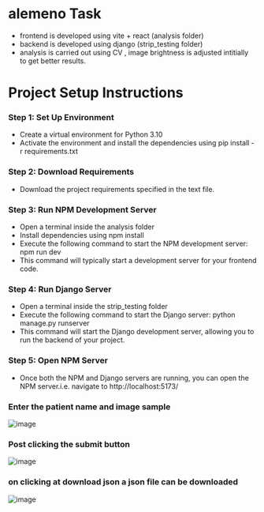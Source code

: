 # alemeno Task

- frontend is developed using vite + react (analysis folder)
- backend is developed using django (strip_testing folder)
- analysis is carried out using CV , image brightness is adjusted intitially to get better results.
# Project Setup Instructions

### Step 1: Set Up Environment
- Create a virtual environment for Python 3.10
- Activate the environment and install the dependencies using pip install -r requirements.txt

### Step 2: Download Requirements
- Download the project requirements specified in the text file.

### Step 3: Run NPM Development Server
- Open a terminal inside the analysis folder
- Install dependencies using npm install
- Execute the following command to start the NPM development server: npm run dev
- This command will typically start a development server for your frontend code.

### Step 4: Run Django Server
- Open a terminal inside the strip_testing folder
- Execute the following command to start the Django server: python manage.py runserver
- This command will start the Django development server, allowing you to run the backend of your project.

### Step 5: Open NPM Server
- Once both the NPM and Django servers are running, you can open the NPM server.i.e. navigate to http://localhost:5173/
  


### Enter the patient name and image sample
![image](https://github.com/Medhashah03/alemenco/assets/113727563/f74ea51b-47d0-435a-9da5-c28e0707d124)

### Post clicking the submit button
![image](https://github.com/Medhashah03/alemenco/assets/113727563/c4ec65e5-f4a9-4e42-a787-6b5f0fe3d730)

### on clicking at download json a json file can be downloaded
![image](https://github.com/Medhashah03/alemeno/assets/113727563/845bf139-2a4d-4a15-9b76-8ab28ff1b8f9)


